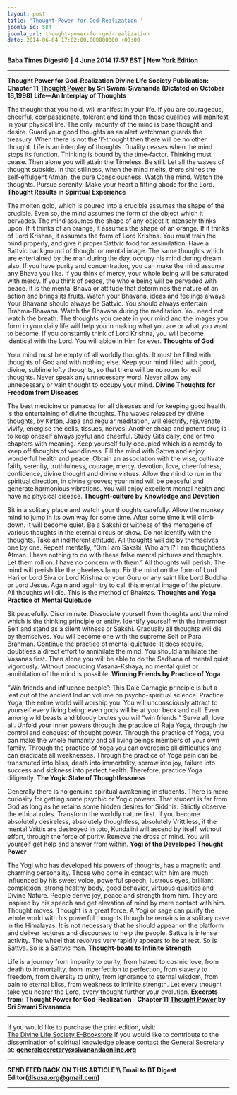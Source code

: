 ```yaml
---
layout: post
title: 'Thought Power for God-Realization '
joomla_id: 584
joomla_url: thought-power-for-god-realization
date: 2014-06-04 17:02:00.000000000 +00:00
---
```

**Baba Times Digest© | 4 June 2014 17:57 EST | New York Edition**
* * *  
 **Thought Power for God-Realization**
**Divine Life Society Publication: Chapter 11** [**Thought Power**](http://www.dlshq.org/download/thought_power.htm#_VPID_139) **by Sri Swami Sivananda**
**(Dictated on October 18,1998)**
**Life—An Interplay of Thoughts**
 
The thought that you hold, will manifest in your life. If you are courageous, cheerful, compassionate, tolerant and kind then these qualities will manifest in your physical life. The only impurity of the mind is base thought and desire.
Guard your good thoughts as an alert watchman guards the treasury. When there is not the ‘I’-thought then there will be no other thought.
Life is an interplay of thoughts. Duality ceases when the mind stops its function. Thinking is bound by the time-factor. Thinking must cease. Then alone you will attain the Timeless. Be still.
Let all the waves of thought subside. In that stillness, when the mind melts, there shines the self-effulgent Atman, the pure Consciousness. Watch the mind. Watch the thoughts. Pursue serenity. Make your heart a fitting abode for the Lord.
**Thought Results in Spiritual Experience**
 
The molten gold, which is poured into a crucible assumes the shape of the crucible. Even so, the mind assumes the form of the object which it pervades. The mind assumes the shape of any object it intensely thinks upon. If it thinks of an orange, it assumes the shape of an orange.
If it thinks of Lord Krishna, it assumes the form of Lord Krishna. You must train the mind properly, and give it proper Sattvic food for assimilation. Have a Sattvic background of thought or mental image.
The same thoughts which are entertained by the man during the day, occupy his mind during dream also. If you have purity and concentration, you can make the mind assume any Bhava you like. If you think of mercy, your whole being will be saturated with mercy. If you think of peace, the whole being will be pervaded with peace.
It is the mental Bhava or attitude that determines the nature of an action and brings its fruits. Watch your Bhavana, ideas and feelings always. Your Bhavana should always be Sattvic. You should always entertain Brahma-Bhavana. Watch the Bhavana during the meditation. You need not watch the breath.
The thoughts you create in your mind and the images you form in your daily life will help you in making what you are or what you want to become. If you constantly think of Lord Krishna, you will become identical with the Lord. You will abide in Him for ever.
**Thoughts of God**
 
Your mind must be empty of all worldly thoughts. It must be filled with thoughts of God and with nothing else. Keep your mind filled with good, divine, sublime lofty thoughts, so that there will be no room for evil thoughts. Never speak any unnecessary word. Never allow any unnecessary or vain thought to occupy your mind.
**Divine Thoughts for Freedom from Diseases**
 
The best medicine or panacea for all diseases and for keeping good health, is the entertaining of divine thoughts. The waves released by divine thoughts, by Kirtan, Japa and regular meditation, will electrify, rejuvenate, vivify, energise the cells, tissues, nerves.
Another cheap and potent drug is to keep oneself always joyful and cheerful. Study Gita daily, one or two chapters with meaning. Keep yourself fully occupied which is a remedy to keep off thoughts of worldliness.
Fill the mind with Sattva and enjoy wonderful health and peace. Obtain an association with the wise, cultivate faith, serenity, truthfulness, courage, mercy, devotion, love, cheerfulness, confidence, divine thought and divine virtues.
Allow the mind to run in the spiritual direction, in divine grooves; your mind will be peaceful and generate harmonious vibrations. You will enjoy excellent mental health and have no physical disease.
**Thought-culture by Knowledge and Devotion**
 
Sit in a solitary place and watch your thoughts carefully. Allow the monkey mind to jump in its own way for some time. After some time it will climb down. It will become quiet. Be a Sakshi or witness of the menagerie of various thoughts in the eternal circus or show. Do not identify with the thoughts. Take an indifferent attitude. All thoughts will die by themselves one by one.
Repeat mentally, “Om I am Sakshi. Who am I? I am thoughtless Atman. I have nothing to do with these false mental pictures and thoughts. Let them roll on. I have no concern with them.” All thoughts will perish. The mind will perish like the gheeless lamp.
Fix the mind on the form of Lord Hari or Lord Siva or Lord Krishna or your Guru or any saint like Lord Buddha or Lord Jesus. Again and again try to call this mental image of the picture. All thoughts will die. This is the method of Bhaktas.
**Thoughts and Yoga Practice of Mental Quietude**
 
Sit peacefully. Discriminate. Dissociate yourself from thoughts and the mind which is the thinking principle or entity. Identify yourself with the innermost Self and stand as a silent witness or Sakshi. Gradually all thoughts will die by themselves. You will become one with the supreme Self or Para Brahman. Continue the practice of mental quietude. It does require, doubtless a direct effort to annihilate the mind.
You should annihilate the Vasanas first. Then alone you will be able to do the Sadhana of mental quiet vigorously. Without producing Vasana-Kshaya, no mental quiet or annihilation of the mind is possible.
**Winning Friends by Practice of Yoga**
 
“Win friends and influence people”: This Dale Carnagie principle is but a leaf out of the ancient Indian volume on psycho-spiritual science. Practice Yoga; the entire world will worship you. You will unconsciously attract to yourself every living being; even gods will be at your beck and call. Even among wild beasts and bloody brutes you will “win friends.” Serve all; love all. Unfold your inner powers through the practice of Raja Yoga, through the control and conquest of thought power.
Through the practice of Yoga, you can make the whole humanity and all living beings members of your own family. Through the practice of Yoga you can overcome all difficulties and can eradicate all weaknesses.
Through the practice of Yoga pain can be transmuted into bliss, death into immortality, sorrow into joy, failure into success and sickness into perfect health. Therefore, practice Yoga diligently.
**The Yogic State of Thoughtlessness**
 
Generally there is no genuine spiritual awakening in students. There is mere curiosity for getting some psychic or Yogic powers. That student is far from God as long as he retains some hidden desires for Siddhis. Strictly observe the ethical rules.
Transform the worldly nature first. If you become absolutely desireless, absolutely thoughtless, absolutely Vrittiless, if the mental Vrittis are destroyed in toto, Kundalini will ascend by itself, without effort, through the force of purity. Remove the dross of mind. You will yourself get help and answer from within.
**Yogi of the Developed Thought Power**
 
The Yogi who has developed his powers of thoughts, has a magnetic and charming personality. Those who come in contact with him are much influenced by his sweet voice, powerful speech, lustrous eyes, brilliant complexion, strong healthy body, good behavior, virtuous qualities and Divine Nature.
People derive joy, peace and strength from him. They are inspired by his speech and get elevation of mind by mere contact with him.
Thought moves. Thought is a great force. A Yogi or sage can purify the whole world with his powerful thoughts though he remains in a solitary cave in the Himalayas.
It is not necessary that he should appear on the platform and deliver lectures and discourses to help the people. Sattva is intense activity. The wheel that revolves very rapidly appears to be at rest. So is Sattva. So is a Sattvic man.
**Thought-boats to Infinite Strength**
 
Life is a journey from impurity to purity, from hatred to cosmic love, from death to immortality, from imperfection to perfection, from slavery to freedom, from diversity to unity, from ignorance to eternal wisdom, from pain to eternal bliss, from weakness to infinite strength.
Let every thought take you nearer the Lord, every thought further your evolution.
**Excerpts from:**
**Thought Power for God-Realization - Chapter 11** [**Thought Power**](http://www.dlshq.org/download/thought_power.htm#_VPID_139) **by Sri Swami Sivananda**
* * *  
If you would like to purchase the print edition, visit:   
[The Divine Life Society E-Bookstore](http://www.dlshq.org/download/download.htm)
If you would like to contribute to the dissemination of spiritual knowledge please contact the General Secretary at:
[**generalsecretary@sivanandaonline.org**](mailto:generalsecretary@sivanandaonline.org?subject=Contribution%20to%20Dissemination%20of%20Spiritual%20Knowledge)
* * *
**SEND FEED BACK ON THIS ARTICLE \\\ Email to BT Digest Editor[](mailto:dlsusa.org@gmail.com?subject=DLS%20Posts)(dlsusa.org@gmail.com)**
* * *
  
